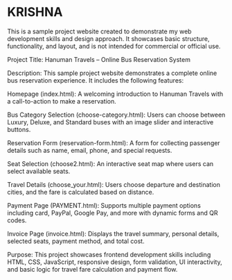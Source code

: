 # KRISHNA
This is a sample project website created to demonstrate my web development skills and design approach. It showcases basic structure, functionality, and layout, and is not intended for commercial or official use.


Project Title: Hanuman Travels – Online Bus Reservation System

Description:
This sample project website demonstrates a complete online bus reservation experience. It includes the following features:

Homepage (index.html): A welcoming introduction to Hanuman Travels with a call-to-action to make a reservation.

Bus Category Selection (choose-category.html): Users can choose between Luxury, Deluxe, and Standard buses with an image slider and interactive buttons.

Reservation Form (reservation-form.html): A form for collecting passenger details such as name, email, phone, and special requests.

Seat Selection (choose2.html): An interactive seat map where users can select available seats.

Travel Details (choose_your.html): Users choose departure and destination cities, and the fare is calculated based on distance.

Payment Page (PAYMENT.html): Supports multiple payment options including card, PayPal, Google Pay, and more with dynamic forms and QR codes.

Invoice Page (invoice.html): Displays the travel summary, personal details, selected seats, payment method, and total cost.

Purpose:
This project showcases frontend development skills including HTML, CSS, JavaScript, responsive design, form validation, UI interactivity, and basic logic for travel fare calculation and payment flow.

